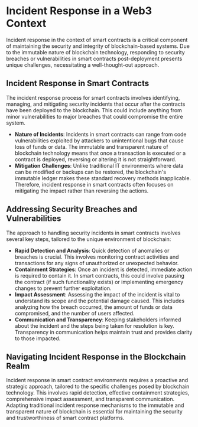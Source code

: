 # Incident Response in a Web3 Context

Incident response in the context of smart contracts is a critical component of maintaining the security and integrity of blockchain-based systems. Due to the immutable nature of blockchain technology, responding to security breaches or vulnerabilities in smart contracts post-deployment presents unique challenges, necessitating a well-thought-out approach.

## Incident Response in Smart Contracts

The incident response process for smart contracts involves identifying, managing, and mitigating security incidents that occur after the contracts have been deployed to the blockchain. This could include anything from minor vulnerabilities to major breaches that could compromise the entire system.

* **Nature of Incidents**: Incidents in smart contracts can range from code vulnerabilities exploited by attackers to unintentional bugs that cause loss of funds or data. The immutable and transparent nature of blockchain technology means that once a transaction is executed or a contract is deployed, reversing or altering it is not straightforward.
* **Mitigation Challenges**: Unlike traditional IT environments where data can be modified or backups can be restored, the blockchain's immutable ledger makes these standard recovery methods inapplicable. Therefore, incident response in smart contracts often focuses on mitigating the impact rather than reversing the actions.

## Addressing Security Breaches and Vulnerabilities

The approach to handling security incidents in smart contracts involves several key steps, tailored to the unique environment of blockchain:

* **Rapid Detection and Analysis**: Quick detection of anomalies or breaches is crucial. This involves monitoring contract activities and transactions for any signs of unauthorized or unexpected behavior.
* **Containment Strategies**: Once an incident is detected, immediate action is required to contain it. In smart contracts, this could involve pausing the contract (if such functionality exists) or implementing emergency changes to prevent further exploitation.
* **Impact Assessment**: Assessing the impact of the incident is vital to understand its scope and the potential damage caused. This includes analyzing how the breach occurred, the amount of funds or data compromised, and the number of users affected.
* **Communication and Transparency**: Keeping stakeholders informed about the incident and the steps being taken for resolution is key. Transparency in communication helps maintain trust and provides clarity to those impacted.

## Navigating Incident Response in the Blockchain Realm

Incident response in smart contract environments requires a proactive and strategic approach, tailored to the specific challenges posed by blockchain technology. This involves rapid detection, effective containment strategies, comprehensive impact assessment, and transparent communication. Adapting traditional incident response mechanisms to the immutable and transparent nature of blockchain is essential for maintaining the security and trustworthiness of smart contract platforms.
